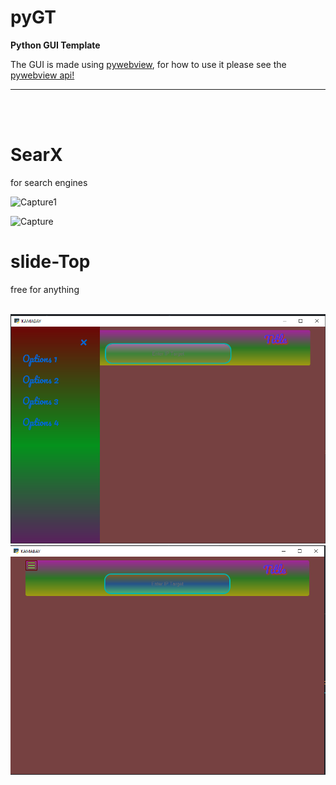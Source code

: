 # pyGT
<strong>Python GUI Template</strong>
<p>The GUI is made using <a href="https://pywebview.flowrl.com/guide/api.html">pywebview</a>, for how to use it please see the <a href="https://pywebview.flowrl.com/guide/api.html">pywebview api!</a></p>
<hr><br><br>
<h1>SearX</h1>
for search engines

![Capture1](https://user-images.githubusercontent.com/45049739/91017060-4b9ace80-e620-11ea-9ca4-5194eaaae69e.PNG)

![Capture](https://user-images.githubusercontent.com/45049739/91017296-a3d1d080-e620-11ea-801f-ab83ba921f43.PNG)<br>
<h1>slide-Top</h1>
<p>free for anything</p><br>
<img src="https://github.com/ExsoKamabay/pyGT/blob/master/slideTop/screenshoot/pic2.PNG">
<img src="https://github.com/ExsoKamabay/pyGT/blob/master/slideTop/screenshoot/pic1.PNG">
